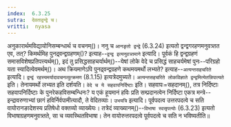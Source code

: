 ```yaml
---
index:  6.3.25
sutra:  देवताद्वन्द्वे च।
vritti:  nyasa
---
```


अनुकारार्थमविद्यायोनिसम्बन्धार्थ च वचनम्()। ननु च `आनङृतो द्वन्द्वे` (6.3.24) इत्यतो द्वन्द्वगरहणमनुवत्र्तत एव, तत्? किमर्थमिह पुनद्र्वन्द्वग्रहणम्()? इत्याह--`द्वन्द्व इत्यनुवत्र्तमाने` इत्यादि। पूर्वकं हि द्वन्द्वग्रहणं समासविशेषप्रतिपत्त्यर्थम्(), इदं तु प्रसिद्धसाहचर्यार्थम्()--येषां लोके वेदे च प्रसिद्धं साहचर्यमेषां पुनः--परिग्रहो यता स्यादित्येवमर्थम्()। अथ क्रियमाणेऽपि पुनद्र्वन्द्वग्रहणे कथमयमर्थो लभ्यते? इत्याह--`अत्यन्तसहचरिते` इत्यादि। `द्वन्द्वं रहस्यमर्यादावचनव्युत्क्रमण` (8.1.15) इत्यत्रेदमुच्यते। `अत्यन्तसहचरिते लोकविज्ञाते द्वन्द्वमित्येतन्निपात्यते` इति। तेनायमर्थो लभ्यत इति दर्शयति। `वेदे च ये सहवापनिर्दिष्टाः` इति। सहवापः=सहदानम्(), तत्र निर्दिष्टाः सहवापनिर्दिष्टाः के पुनरेकहविसम्बन्धिनः? य एकं हूयमानं हविः प्रति सम्प्रदानत्वेन निर्दिष्टा एकत्र मन्त्रे--इन्द्रावरुणाभ्यां छागं हविर्निर्वपामीत्यादौ, ते वेदितव्याः। 
`उभयत्रि` इत्यादि। पूर्वपदत्व उत्तरपदत्वे च सति वायोरानङादेशस्य प्रतिषेधो वक्तव्यो व्याख्येयः। तत्रेदं व्याख्यानम्()--`विभाषा स्वसृपत्योः` (6.3.23) इत्यतो विभाषाग्रहणमनुवत्र्तते, सा च व्यवस्थितविभाषा। तेन वायोरुत्तरपदत्वे पूर्वपदत्वे च सति न भविष्यतीति॥
